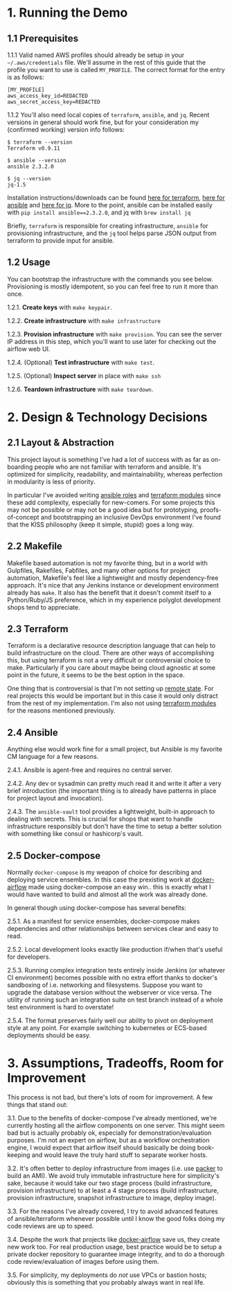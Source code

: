 # 1. Running the Demo

## 1.1 Prerequisites

1.1.1 Valid named AWS profiles should already be setup in your `~/.aws/credentials` file.  We'll assume in the rest of this guide that the profile you want to use is called `MY_PROFILE`.  The correct format for the entry is as follows:

    [MY_PROFILE]
    aws_access_key_id=REDACTED
    aws_secret_access_key=REDACTED


1.1.2 You'll also need local copies of `terraform`, `ansible`, and `jq`.  Recent versions in general should work fine, but for your consideration my (confirmed working) version info follows:

    $ terraform --version
    Terraform v0.9.11

    $ ansible --version
    ansible 2.3.2.0

    $ jq --version
    jq-1.5

Installation instructions/downloads can be found [here for terraform](https://www.terraform.io/downloads.html), [here for ansible](http://docs.ansible.com/ansible/latest/intro_installation.html) and [here for jq](https://stedolan.github.io/jq/download/).  More to the point, ansible can be installed easily with `pip install ansible==2.3.2.0`, and jq with `brew install jq`

Briefly, `terraform` is responsible for creating infrastructure, `ansible` for provisioning infrastructure, and the `jq` tool helps parse JSON output from terraform to provide input for ansible.

## 1.2 Usage

You can bootstrap the infrastructure with the commands you see below.  Provisioning is mostly idempotent, so you can feel free to run it more than once.

1.2.1. **Create keys** with `make keypair`.

1.2.2. **Create infrastructure** with `make infrastructure`

1.2.3. **Provision infrastructure** with `make provision`.  You can see the server IP address in this step, which you'll want to use later for checking out the airflow web UI.

1.2.4. (Optional) **Test infrastructure** with `make test`.

1.2.5. (Optional) **Inspect server** in place with `make ssh`

1.2.6. **Teardown infrastructure** with `make teardown`.

# 2. Design & Technology Decisions

## 2.1 Layout & Abstraction

This project layout is something I've had a lot of success with as far as on-boarding people who are not familiar with terraform and ansible.  It's optimized for simplicity, readability, and maintainability, whereas perfection in modularity is less of priority.  

In particular I've avoided writing [ansible roles](https://www.digitalocean.com/community/tutorials/how-to-use-ansible-roles-to-abstract-your-infrastructure-environment) and [terraform modules](https://www.terraform.io/docs/modules/usage.html) since these add complexity, especially for new-comers.  For some projects this may not be possible or may not be a good idea but for prototyping, proofs-of-concept and bootstrapping an inclusive DevOps environment I've found that the KISS philosophy (keep it simple, stupid) goes a long way.

## 2.2 Makefile

Makefile based automation is not my favorite thing, but in a world with Gulpfiles, Rakefiles, Fabfiles, and many other options for project automation, Makefile's feel like a lightweight and mostly dependency-free approach.  It's nice that any Jenkins instance or development environment already has `make`.  It also has the benefit that it doesn't commit itself to a Python/Ruby/JS preference, which in my experience polyglot development shops tend to appreciate.

## 2.3 Terraform

Terraform is a declarative resource description language that can help to build infrastructure on the cloud.  There are other ways of accomplishing this, but using terraform is not a very difficult or controversial choice to make. Particularly if you care about maybe being cloud agnostic at some point in the future, it seems to be the best option in the space.

One thing that is controversial is that I'm not setting up [remote state](https://www.terraform.io/docs/state/remote.html).  For real projects this would be important but in this case it would only distract from the rest of my implementation.  I'm also not using [terraform modules](https://www.terraform.io/docs/modules/usage.html) for the reasons mentioned previously.

## 2.4 Ansible

Anything else would work fine for a small project, but Ansible is my favorite CM language for a few reasons.   

2.4.1. Ansible is agent-free and requires no central server.  

2.4.2. Any dev or sysadmin can pretty much read it and write it after a very brief introduction (the important thing is to already have patterns in place for project layout and invocation).

2.4.3. The `ansible-vault` tool provides a lightweight, built-in approach to dealing with secrets.  This is crucial for shops that want to handle infrastructure responsibly but don't have the time to setup a better solution with something like consul or hashicorp's vault.

## 2.5 Docker-compose

Normally `docker-compose` is my weapon of choice for describing and deploying service ensembles.  In this case the prexisting work at [docker-airflow](https://github.com/puckel/docker-airflow) made using docker-compose an easy win.. this is exactly what I would have wanted to build and almost all the work was already done.  

In general though using docker-compose has several benefits:

2.5.1. As a manifest for service ensembles, docker-compose makes dependencies and other relationships between services clear and easy to read.

2.5.2. Local development looks exactly like production if/when that's useful for developers.

2.5.3. Running complex integration tests entirely inside Jenkins (or whatever CI environment) becomes possible with no extra effort thanks to docker's sandboxing of i.e. networking and filesystems.  Suppose you want to upgrade the database version without the webserver or vice versa.  The utility of running such an integration suite on test branch instead of a whole test environment is hard to overstate!

2.5.4. The format preserves fairly well our ability to pivot on deployment style at any point.  For example switching to kubernetes or ECS-based deployments should be easy.

# 3. Assumptions, Tradeoffs, Room for Improvement

This process is not bad, but there's lots of room for improvement.  A few things that stand out:

3.1. Due to the benefits of docker-compose I've already mentioned, we're currently hosting all the airflow components on one server.  This might seem bad but is actually probably ok, especially for demonstration/evaluation purposes.  I'm not an expert on airflow, but as a workflow orchestration engine, I would expect that airflow itself should basically be doing book-keeping and would leave the truly hard stuff to separate worker hosts.

3.2. It's often better to deploy infrastructure from images (i.e. use [packer](https://www.packer.io/intro/index.html) to build an AMI).  We avoid truly immutable infrastructure here for simplicity's sake, because it would take our two stage process (build infrastructure, provision infrastructure) to at least a 4 stage process (build infrastructure, provision infrastructure, snapshot infrastructure to image, deploy image).

3.3. For the reasons I've already covered, I try to avoid advanced features of ansible/terraform whenever possible until I know the good folks doing my code reviews are up to speed.

3.4. Despite the work that projects like [docker-airflow](https://github.com/puckel/docker-airflow) save us, they create new work too.  For real production usage, best practice would be to setup a private docker repository to guarantee image integrity, and to do a thorough code review/evaluation of images before using them.

3.5. For simplicity, my deployments do *not* use VPCs or bastion hosts; obviously this is something that you probably always want in real life.
